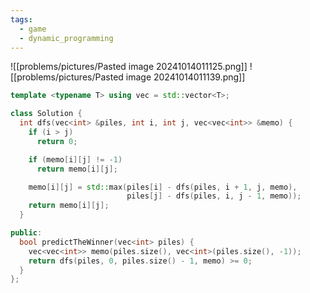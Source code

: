 ```yaml
---
tags:
  - game
  - dynamic_programming
---
```

![[problems/pictures/Pasted image 20241014011125.png]]
![[problems/pictures/Pasted image 20241014011139.png]]



```c++
template <typename T> using vec = std::vector<T>;

class Solution {
  int dfs(vec<int> &piles, int i, int j, vec<vec<int>> &memo) {
    if (i > j)
      return 0;

    if (memo[i][j] != -1)
      return memo[i][j];

    memo[i][j] = std::max(piles[i] - dfs(piles, i + 1, j, memo),
                          piles[j] - dfs(piles, i, j - 1, memo));
    return memo[i][j];
  }

public:
  bool predictTheWinner(vec<int> piles) {
    vec<vec<int>> memo(piles.size(), vec<int>(piles.size(), -1));
    return dfs(piles, 0, piles.size() - 1, memo) >= 0;
  }
};
```
